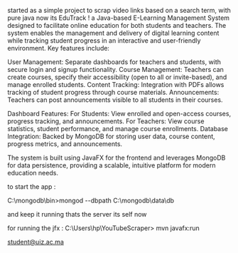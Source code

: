 started as a simple project to scrap video links based on a search term, with pure java
now its EduTrack ! a Java-based E-Learning Management System designed to facilitate online education for both students and teachers. 
The system enables the management and delivery of digital learning content while tracking student progress in an interactive and user-friendly environment. Key features include:

User Management: Separate dashboards for teachers and students, with secure login and signup functionality.
Course Management: Teachers can create courses, specify their accessibility (open to all or invite-based), and manage enrolled students.
Content Tracking: Integration with PDFs allows tracking of student progress through course materials.
Announcements: Teachers can post announcements visible to all students in their courses.

Dashboard Features:
For Students: View enrolled and open-access courses, progress tracking, and announcements.
For Teachers: View course statistics, student performance, and manage course enrollments.
Database Integration: Backed by MongoDB for storing user data, course content, progress metrics, and announcements.

The system is built using JavaFX for the frontend and leverages MongoDB for data persistence, providing a scalable, intuitive platform for modern education needs.



to start the app :

C:\mongodb\bin>mongod --dbpath C:\mongodb\data\db

and keep it running thats the server its self now 

for running the jfx : 
C:\Users\hp\YouTubeScraper> mvn javafx:run


student@uiz.ac.ma
